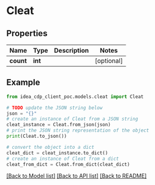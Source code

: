 # Cleat


## Properties

Name | Type | Description | Notes
------------ | ------------- | ------------- | -------------
**count** | **int** |  | [optional] 

## Example

```python
from idea_cdp_client_poc.models.cleat import Cleat

# TODO update the JSON string below
json = "{}"
# create an instance of Cleat from a JSON string
cleat_instance = Cleat.from_json(json)
# print the JSON string representation of the object
print(Cleat.to_json())

# convert the object into a dict
cleat_dict = cleat_instance.to_dict()
# create an instance of Cleat from a dict
cleat_from_dict = Cleat.from_dict(cleat_dict)
```
[[Back to Model list]](../README.md#documentation-for-models) [[Back to API list]](../README.md#documentation-for-api-endpoints) [[Back to README]](../README.md)


